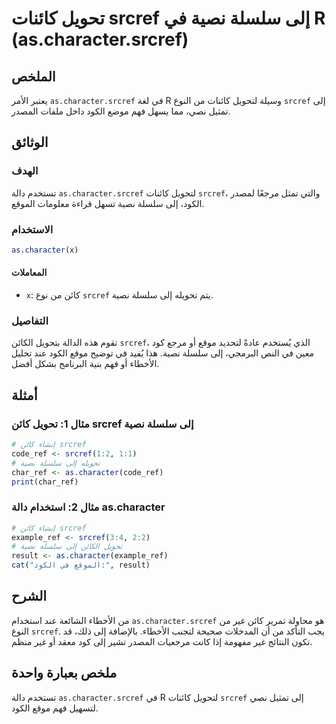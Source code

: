 <!--
Meta Description: # تحويل كائنات srcref إلى سلسلة نصية في R (as.character.srcref) ## الملخص يعتبر الأمر `as.character.srcref` في لغة R وسيلة لتحويل كائنات من النوع `src...
Meta Keywords: srcref, إلى, character, سلسلة, نصية
-->

# تحويل كائنات srcref إلى سلسلة نصية في R (as.character.srcref)

## الملخص
يعتبر الأمر `as.character.srcref` في لغة R وسيلة لتحويل كائنات من النوع `srcref` إلى تمثيل نصي، مما يسهل فهم موضع الكود داخل ملفات المصدر.

## الوثائق
### الهدف
تستخدم دالة `as.character.srcref` لتحويل كائنات `srcref`، والتي تمثل مرجعًا لمصدر الكود، إلى سلسلة نصية تسهل قراءة معلومات الموقع.

### الاستخدام
```R
as.character(x)
```
#### المعاملات
- `x`: كائن من نوع `srcref` يتم تحويله إلى سلسلة نصية.

### التفاصيل
تقوم هذه الدالة بتحويل الكائن `srcref`، الذي يُستخدم عادةً لتحديد موقع أو مرجع كود معين في النص البرمجي، إلى سلسلة نصية. هذا يُفيد في توضيح موقع الكود عند تحليل الأخطاء أو فهم بنية البرنامج بشكل أفضل.

## أمثلة
### مثال 1: تحويل كائن srcref إلى سلسلة نصية
```R
# إنشاء كائن srcref
code_ref <- srcref(1:2, 1:1)
# تحويله إلى سلسلة نصية
char_ref <- as.character(code_ref)
print(char_ref)
```

### مثال 2: استخدام دالة as.character
```R
# إنشاء كائن srcref
example_ref <- srcref(3:4, 2:2)
# تحويل الكائن إلى سلسلة نصية
result <- as.character(example_ref)
cat("الموقع في الكود:", result)
```

## الشرح
من الأخطاء الشائعة عند استخدام `as.character.srcref` هو محاولة تمرير كائن غير من النوع `srcref`. يجب التأكد من أن المدخلات صحيحة لتجنب الأخطاء. بالإضافة إلى ذلك، قد تكون النتائج غير مفهومة إذا كانت مرجعيات المصدر تشير إلى كود معقد أو غير منظم.

## ملخص بعبارة واحدة
تستخدم دالة `as.character.srcref` في R لتحويل كائنات `srcref` إلى تمثيل نصي لتسهيل فهم موقع الكود.